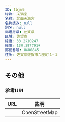 ```yaml
---
ID: tbjw5
総称: 天満宮
名称: 北面天満宮
名称読み: null
別名: null
都道府県: 佐賀県
区域: 佐賀市
緯度: 33.2510247
経度: 130.2877919
郵便番号: 8400845
住所: 佐賀県佐賀市六座町１−１
---
```


## その他

### 参考URL

| URL | 説明          |
| --- | ------------- |
|     | OpenStreetMap |
